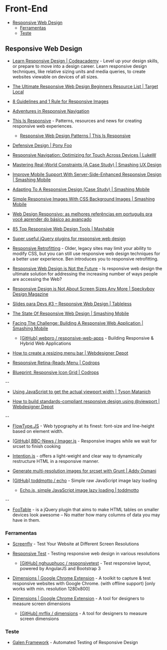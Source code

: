 # Front-End

<!-- toc -->

* [Responsive Web Design](#responsive-web-design)
  * [Ferramentas](#ferramentas)
  * [Teste](#teste)

<!-- stop toc -->


## Responsive Web Design

* [Learn Responsive Design | Codeacademy](https://www.codecademy.com/learn/learn-responsive-design) - Level up your design skills, or prepare to move into a design career. Learn responsive design techniques, like relative sizing units and media queries, to create websites viewable on devices of all sizes.

* [The Ultimate Responsive Web Design Beginners Resource List | Target Local](http://www.targetlocal.co.uk/responsive-web-design-resources/)

* [8 Guidelines and 1 Rule for Responsive Images](http://blog.cloudfour.com/8-guidelines-and-1-rule-for-responsive-images/)

* [Adventures in Responsive Navigation](http://responsivenavigation.net/)

* [This Is Responsive](http://bradfrost.github.io/this-is-responsive/) - Patterns, resources and news for creating responsive web experiences.

  * [Responsive Web Design Patterns | This Is Responsive](http://bradfrost.github.io/this-is-responsive/patterns.html)

* [Defensive Design | Pony Foo](http://blog.ponyfoo.com/2013/03/06/defensive-design)

* [Responsive Navigation: Optimizing for Touch Across Devices | LukeW](http://www.lukew.com/ff/entry.asp?1649)


* [Mastering Real-World Constraints (A Case Study) | Smashing UX Design](http://uxdesign.smashingmagazine.com/2013/03/28/mastering-real-world-constraints/)

* [Improve Mobile Support With Server-Side-Enhanced Responsive Design | Smashing Mobile](http://mobile.smashingmagazine.com/2013/04/09/improve-mobile-support-with-server-side-enhanced-responsive-design/)

* [Adapting To A Responsive Design (Case Study) | Smashing Mobile](http://mobile.smashingmagazine.com/2013/06/18/adapting-to-a-responsive-design-case-study/)


* [Simple Responsive Images With CSS Background Images | Smashing Mobile](http://mobile.smashingmagazine.com/2013/07/22/simple-responsive-images-with-css-backgrounds/)

* [Web Design Responsivo: as melhores referências em português pra você aprender do básico ao avançado](http://sergiolopes.org/diretorio-design-responsivo/)

* [85 Top Responsive Web Design Tools | Mashable](http://mashable.com/2013/03/18/web-design-tools/)

* [Super useful jQuery plugins for responsive web design](http://www.catswhocode.com/blog/super-useful-jquery-plugins-for-responsive-web-design)

* [Responsive Retrofitting](http://webstandardssherpa.com/reviews/responsive-retrofitting/) - Older, legacy sites may limit your ability to modify CSS, but you can still use responsive web design techniques for a better user experience. Ben introduces you to responsive retrofitting.

* [Responsive Web Design is Not the Future](http://sixrevisions.com/mobile/responsive-web-design-not-the-future/) - Is responsive web design the ultimate solution for addressing the increasing number of ways people are accessing the Web?

* [Responsive Design is Not About Screen Sizes Any More | Speckyboy Design Magazine](http://speckyboy.com/2013/09/11/responsive-design-is-not-about-screen-sizes-any-more)

* [Slides para Devs #3 – Responsive Web Design | Tableless](http://tableless.com.br/slides-para-devs-3-responsive-web-design/)

* [The State Of Responsive Web Design | Smashing Mobile](http://mobile.smashingmagazine.com/2013/05/29/the-state-of-responsive-web-design/)

* [Facing The Challenge: Building A Responsive Web Application | Smashing Mobile](http://mobile.smashingmagazine.com/2013/06/12/building-a-responsive-web-application/)

  * [[GitHub] webpro / responsive-web-apps](https://github.com/webpro/responsive-web-apps) - Building Responsive & Hybrid Web Applications

* [How to create a resizing menu bar | Webdesigner Depot](http://www.webdesignerdepot.com/2013/03/how-to-create-a-resizing-menu-bar/)

* [Responsive Retina-Ready Menu | Codrops](http://tympanus.net/codrops/2013/05/08/responsive-retina-ready-menu/)

* [Blueprint: Responsive Icon Grid | Codrops](http://tympanus.net/codrops/2013/07/01/responsive-icon-grid/)

--

* [Using JavaScript to get the actual viewport width | Tyson Matanich](http://www.matanich.com/2013/01/07/viewport-size/)

* [How to build standards-compliant responsive design using @viewport | Webdesigner Depot](http://www.webdesignerdepot.com/2013/08/how-to-build-standards-compliant-responsive-design-using-viewport/)

--

* [FlowType.JS](http://simplefocus.com/flowtype/) - Web typography at its finest: font-size and line-height based on element width.

* [[GitHub] BBC-News / Imager.js](https://github.com/BBC-News/Imager.js) - Responsive images while we wait for srcset to finish cooking

* [Intention.js](http://intentionjs.com/) - offers a light-weight and clear way to dynamically restructure HTML in a responsive manner.

* [Generate multi-resolution images for srcset with Grunt | Addy Osmani](http://addyosmani.com/blog/generate-multi-resolution-images-for-srcset-with-grunt/)

* [[GitHub] toddmotto / echo](https://github.com/toddmotto/echo) - Simple raw JavaScript image lazy loading

  * [Echo.js, simple JavaScript image lazy loading | toddmotto](http://toddmotto.com/echo-js-simple-javascript-image-lazy-loading/)

--

* [FooTable](http://fooplugins.com/plugins/footable-jquery/) - is a jQuery plugin that aims to make HTML tables on smaller devices look awesome – No matter how many columns of data you may have in them.


### Ferramentas

* [Screenfly](http://quirktools.com/screenfly/) - Test Your Website at Different Screen Resolutions

* [Responsive Test](http://responsivetest.net/) - Testing responsive web design in various resolutions

  * [[GitHub] nghuuphuoc / responsivetest](https://github.com/nghuuphuoc/responsivetest) - Test responsive layout, powered by AngularJS and Bootstrap 3

* [Dimensions | Google Chrome Extension](https://chrome.google.com/webstore/detail/dimensions/oajdmmikmphdckpkjgkdofoegppahcak) - A toolkit to capture & test responsive websites with Google Chrome. (with offline support) [only works with min. resolution 1280x800]

* [Dimensions | Google Chrome Extension](https://chrome.google.com/webstore/detail/dimensions/baocaagndhipibgklemoalmkljaimfdj) - A tool for designers to measure screen dimensions

  * [[GitHub] mrflix / dimensions](https://github.com/mrflix/dimensions) - A tool for designers to measure screen dimensions


### Teste

* [Galen Framework](http://galenframework.com) - Automated Testing of Responsive Design
